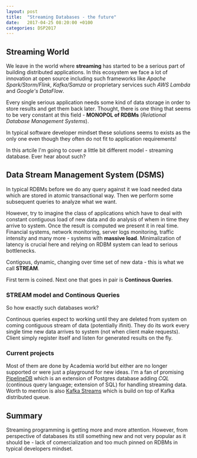```yaml
---
layout: post
title:  "Streaming Databases - the future"
date:   2017-04-25 08:20:00 +0100
categories: DSP2017
---
```


## Streaming World

We leave in the world where **streaming** has started to be a serious part of building distributed applications. In this ecosystem we face a lot of innovation at open source including such frameworks like _Apache Spark/Storm/Flink_, _Kafka/Samza_ or proprietary services such _AWS Lambda_ and _Google's DataFlow_.

Every single serious application needs some kind of data storage in order to store results and get them back later.
Thought, there is one thing that seems to be very constant at this field - **MONOPOL of RDBMs** (_Relational Database Management Systems_).

In typical software developer mindset these solutions seems to exists as the only one even though they often do not fit to application requirements!

In this artcile I'm going to cover a little bit different model - streaming database. Ever hear about such?

## Data Stream Management System (DSMS)

In typical RDBMs before we do any query against it we load needed data which are stored in atomic transactional way. Then we perform some subsequent queries to analyze what we want.

However, try to imagine the class of applications which have to deal with constant contiguous load of new data and do analysis of whem in time they arrive to system. Once the result is computed we present it in real time. Financial systems, network monitoring, server logs monitoring, traffic intensity and many more - systems with **massive load**. Minimalization of latency is crucial here and relying on RDBM system can lead to serious bottlenecks.

Contigous, dynamic, changing over time set of new data - this is what we call **STREAM**.

First term is coined. Next one that goes in pair is **Continous Queries**.

### STREAM model and Continous Queries

So how exactly such databases work?

Continous queries expect to working until they are deleted from system on coming contiguous stream of data (potentially ifinit). They do its work every single time new data arrives to system (not when client make requests). Client simply register itself and listen for generated results on the fly.

### Current projects

Most of them are done by Academia world but either are no longer supported or were just a playground for new ideas. I'm a fan of promising [PipelineDB][pipelinedb] which is an extension of Postgres database adding _CQL_ (continous query language; extension of SQL) for handling streaming data. Worth to mention is also [Kafka Streams][kafka-streams] which is build on top of Kafka distributed queue.

## Summary

Streaming programming is getting more and more attention. However, from perspective of databases its still something new and not very popular as it should be - lack of comercialization and too much pinned on RDBMs in typical developers mindset.

[pipelinedb]: https://www.pipelinedb.com/
[kafka-streams]: https://www.confluent.io/blog/introducing-kafka-streams-stream-processing-made-simple/